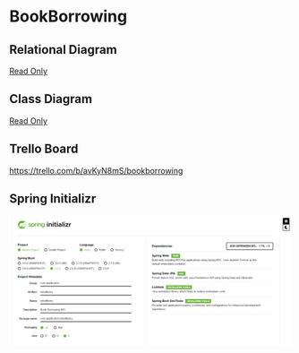 # BookBorrowing

## Relational Diagram
[Read Only](https://tinyurl.com/mu77fhk4)


## Class Diagram
[Read Only](https://tinyurl.com/3r9xf4ja)


## Trello Board
https://trello.com/b/avKyN8mS/bookborrowing


## Spring Initializr
![](./img/2022-02-18-12-55-50.png)